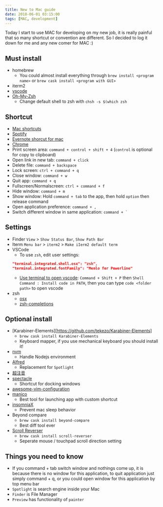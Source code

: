 ```yaml
---
title: New to Mac guide
date: 2018-06-01 03:15:00
tags: [MAC, development]
---
```


Today I start to use MAC for developing on my new job, it is really painful that so many shortcut or convention are different.
So I decided to log it down for me and any new comer for MAC :)

## Must install

* homebrew
    * You could almost install everything through `brew install <program name>` or `brew cask install <program with GUI>`
* iterm2
* [vscode](https://code.visualstudio.com/Download)
* [Oh-My-Zsh](https://github.com/robbyrussell/oh-my-zsh)
    * Change default shell to zsh with `chsh -s $(which zsh`

## Shortcut

* [Mac shortcuts](https://support.apple.com/en-us/ht201236)
* [Spotify](https://support.spotify.com/us/using_spotify/system_settings/keyboard-shortcuts/)
* [Evernote shorcut for mac](https://help.evernote.com/hc/en-us/articles/208313358-Keyboard-shortcuts-in-Evernote-for-Mac)
* [Chrome](https://support.google.com/chrome/answer/157179?hl=zh-Hant)
* Print screen area: `command + control + shift + 4` (`control` is optional for copy to clipboard)
* Open link in new tab: `command + click`
* Delete file: `command + backspace`
* Lock screen: `ctrl + command + q`
* Close window: `command + w`
* Quit app: `command + q`
* Fullscreen/Normalscreen: `ctrl + command + f`
* Hide window: `command + m`
* Show window: Hold `command + tab` to the app, then hold `option` then release command
* Open application preference: `command + ,`
* Switch different window in same application: `` command + ` ``

## Settings

* Finder
    `View` > `Show Status Bar`, `Show Path Bar`
* Iterm
    `Menu bar` > `iterm2` > `Make iIerm2 default term`
* VSCode
    * To use `zsh`, edit user settings:
    ```json
    "terminal.integrated.shell.osx": "zsh",
    "terminal.integrated.fontFamily": "Menlo for Powerline"
    ```
    * [Use terminal to open vscode](https://stackoverflow.com/questions/30065227/run-open-vscode-from-mac-terminal):
    `Command + Shift + P` then `Shell Command : Install code in PATH`, then you can type `code <folder path>` to open vscode
* zsh
    * [osx](https://github.com/robbyrussell/oh-my-zsh/tree/master/plugins/osx)
    * [zsh-completions](https://github.com/zsh-users/zsh-completions)

## Optional install

* [Karabiner-Elements][https://github.com/tekezo/Karabiner-Elements]
   * `brew cask install Karabiner-Elements`
   * Keyboard mapper, if you use mechanical keyboard you should install it!
* [nvm](https://github.com/creationix/nvm)
   * Handle Nodejs environment
* [Alfred](https://www.alfredapp.com/)
   * Replacement for `Spotlight`
* [超注音](https://applealmond.com/posts/27387)
* [spectacle](https://www.spectacleapp.com/)
   * Shortcut for docking windows
* [awesome-vim-configuration](https://github.com/amix/vimrc)
* [manico](https://itunes.apple.com/cn/app/manico/id724472954?mt=12)
   * Best tool for launching app with custom shortcut
* [insomniaX](http://semaja2.net/ye-ol-projects/insomniaxinfo/)
   * Prevent mac sleep behavior
* Beyond compare 
   * `brew cask install beyond-compare`
   * Best diff tool ever
* [Scroll Reverser](http://pilotmoon.com/scrollreverser/) 
   * `brew cask install scroll-reverser`
   * Seperate mouse / touchpad scroll direction setting

## Things you need to know

* If you command + tab switch window and nothings come up, it is because there is no window for this application, to quit application just simply command + q, or you could open window for this application by top menu bar
* `Spotlight` is search engine inside your Mac
* `Finder` is File Manager
* `Preview` has functionality of `painter`
